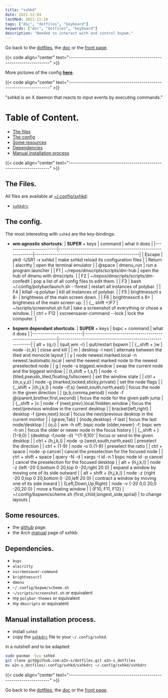 ```yaml
---
title: "sxhkd"
date: 2021-12-04
lastMod: 2021-12-10
tags: ["doc", "dotfiles", "keyboard"]
keywords: ["doc", "dotfiles", "keyboard"]
description: "Needed to interact with and control bspwm."
---
```

Go back to the [dotfiles](/public/doc/config/dotfiles), the [doc](/public/doc/config) or the [front page](/public).  

{{< code align="center" text="--------------------------------------------------------------------" >}}

More pictures of the config [**here**](https://github.com/a2n-s/dotfiles#4-gallery-toc).

{{< code align="center" text="--------------------------------------------------------------------" >}}

"sxhkd is an X daemon that reacts to input events by executing commands."

# Table of Content.
- [The files](#the-files)
- [The config](#the-config)
- [Some resources](#some-resources)
- [Dependencies](#dependencies)
- [Manual installation process](#manual-installation-process)

{{< code align="center" text="--------------------------------------------------------------------" >}}

## The Files.
All files are available at [~/.config/sxhkd](https://github.com/a2n-s/dotfiles/blob/main/.config/sxhkd):
- [`sxhkdrc`]

## The config.
The most interesting with `sxhkd` are the key-bindings:
- **wm agnostic shortcuts**:
| **SUPER** + keys        | command                                                     | what it does                                       |
|-------------------------|-------------------------------------------------------------|----------------------------------------------------|
| Escape                  | pkill -USR1 -x sxhkd                                        | make sxhkd reload its configuration files          |
| Return                  | alacritty                                                   | open the terminal emulator                         |
| @space                  | dmenu_run                                                   | run a program launcher                             |
| F1                      | ~/repos/dmscripts/scripts/dm-hub                            | open the hub of dmenu with dmscripts.              |
| F2                      | ~/repos/dmscripts/scripts/dm-confedit                       | pop a list of all config files to edit them.       |
| F3                      | bash ~/.config/polybar/launch.sh --forest                   | restart all instances of polybar.                  |
| F4                      | killall -q polybar                                          | kill all instances of polybar.                     |
| F5                      | brightnessctl s 8-                                          | brightness of the main screen down.                |
| F6                      | brightnessctl s 8+                                          | brightness of the main screen up.                  |
| {\_, shift +}F7         | ~/scripts/screenshot.sh full                                | take a screenshot of everything or chose a window. |
| ctrl + F12              | xscreensaver-command --lock                                 | lock the computer.                                 |

- **bspwm dependant shortcuts**:
| **SUPER** + keys        | bspc + command                                              | what it does                                               |
|-------------------------|-------------------------------------------------------------|------------------------------------------------------------|
| alt + {q,r}             | {quit,wm -r}                                                | quit/restart bspwm                                         |
| {\_,shift + }w          | node -{c,k}                                                 | close and kill                                             |
| m                       | desktop -l next                                             | alternate between the tiled and monocle layout             |
| y                       | node newest.marked.local -n newest.!automatic.local         | send the newest marked node to the newest preselected node |
| g                       | node -s biggest.window                                      | swap the current node and the biggest window               |
| {t,shift + t,s,f}       | node -t {tiled,pseudo_tiled,floating,fullscreen}            | set the window state                                       |
| ctrl + {m,x,y,z}        | node -g {marked,locked,sticky,private}                      | set the node flags                                         |
| {\_,shift + }{h,j,k,l}  | node -{f,s} {west,south,north,east}                         | focus the node in the given direction                      |
| {p,b,comma,period}      | node -f @{parent,brother,first,second}                      | focus the node for the given path jump                     |
| {\_,shift + }c          | node -f {next,prev}.local.!hidden.window                    | focus the next/previous window in the current desktop      |
| bracket{left,right}     | desktop -f {prev,next}.local                                | focus the next/previous desktop in the current monitor     |
| {grave,Tab}             | {node,desktop} -f last                                      | focus the last node/desktop                                |
| {o,i}                   | wm -h off; bspc node {older,newer} -f; bspc wm -h on        | focus the older or newer node in the focus history         |
| {\_,shift + }{1-9,0}    | {desktop -f,node -d} '^{1-9,10}'                            | focus or send to the given desktop                         |
| ctrl + {h,j,k,l}        | node -p {west,south,north,east}                             | preselect the direction                                    |
| ctrl + {1-9}            | node -o 0.{1-9}                                             | preselect the ratio                                        |
| ctrl + space            | node -p cancel                                              | cancel the preselection for the focused node               |
| ctrl + shift + space    | query -N -d \| xargs -I id -n 1 bspc node id -p cancel      | cancel the preselection for the focused desktop            |
| alt + {h,j,k,l}         | node -z {left -20 0,bottom 0 20,top 0 -20,right 20 0}       | expand a window by moving one of its side outward          |
| alt + shift + {h,j,k,l} | node -z {right -20 0,top 0 20,bottom 0 -20,left 20 0}       | contract a window by moving one of its side inward         |
| {Left,Down,Up,Right}    | node -v {-20 0,0 20,0 -20,20 0}                             | move a floating window                                     |
| {F10, F11, F12}         | ~/.config/bspwm/scheme.sh {first_child,longest_side,spiral} | to change layouts                                          |

## Some resources.
- the [github](https://github.com/baskerville/sxhkd) page.
- the Arch [manual](https://man.archlinux.org/man/sxhkd.1) page of sxhkb.

## Dependencies.
- `bspc`
- `alacritty`
- `xscreensaver-command`
- `brightnessctl`
- `dmenu`
- `~/.config/bspwm/scheme.sh`
- `~/scripts/screenshot.sh` or equivalent
- my `polybar-themes` or equivalent
- my `dmscripts` or equivalent

## Manual installation process.
- install `sxhkd`
- copy the [`sxhkdrc`] file to your `~/.config/sxhkd`.

in a nutshell and to be adapted:
```bash
sudo pacman -Syu sxhkd
git clone git@github.com:a2n-s/dotfiles.git a2n-s_dotfiles
mv a2n-s_dotfiles/.config/sxhkd/sxhkdrc ~/.config/sxhkd/sxhkdrc
```

{{< code align="center" text="--------------------------------------------------------------------" >}}

Go back to the [dotfiles](/public/doc/config/dotfiles), the [doc](/public/doc/config) or the [front page](/public).  

[`sxhkdrc`]: https://github.com/a2n-s/dotfiles/blob/main/.config/sxhkd/sxhkdrc
